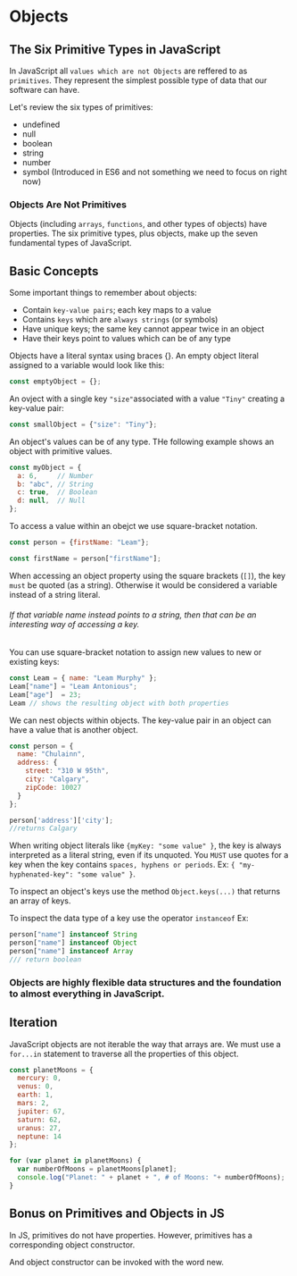 # Objects

## The Six Primitive Types in JavaScript

In JavaScript all `values which are not Objects` are reffered to as `primitives`. They represent the simplest possible type of data that our software can have. 

Let's review the six types of primitives:
* undefined
* null
* boolean
* string
* number
* symbol (Introduced in ES6 and not something we need to focus on right now)

### Objects Are Not Primitives

Objects (including `arrays`, `functions`, and other types of objects) have properties. The six primitive types, plus objects, make up the seven fundamental types of JavaScript. 

## Basic Concepts
Some important things to remember about objects: 

* Contain `key-value pairs`; each key maps to a value
* Contains `keys` which are `always strings` (or symbols)
* Have unique keys; the same key cannot appear twice in an object
* Have their keys point to values which can be of any type

Objects have a literal syntax using braces {}. An empty object literal assigned to a variable would look like this: 

```js
const emptyObject = {};
```
An ovject with a single key `"size"`associated with a value `"Tiny"` creating a key-value pair: 

```js
const smallObject = {"size": "Tiny"};
```
An object's values can be of any type. THe following example shows an object with primitive values. 

```js 
const myObject = {
  a: 6,     // Number
  b: "abc", // String
  c: true,  // Boolean
  d: null,  // Null
};
```

To access a value within an obejct we use square-bracket notation.

```js
const person = {firstName: "Leam"};

const firstName = person["firstName"];
```

When accessing an object property using the square brackets (`[]`), the key `must` be quoted (as a string). Otherwise it would be considered a variable instead of a string literal. 
###### If that variable name instead points to a string, then that can be an interesting way of accessing a key.

You can use square-bracket notation to assign new values to new or existing keys: 

```js
const Leam = { name: "Leam Murphy" };
Leam["name"] = "Leam Antonious";
Leam["age"]  = 23;
Leam // shows the resulting object with both properties
```

We can nest objects within objects. The key-value pair in an object can have a value that is another object. 
```js
const person = {
  name: "Chulainn",
  address: {
    street: "310 W 95th",
    city: "Calgary",
    zipCode: 10027
  }
};

person['address']['city'];
//returns Calgary
```

When writing object literals like `{myKey: "some value" }`, the key is always interpreted as a literal string, even if its unquoted. You `MUST` use quotes for a key when the key contains `spaces, hyphens or periods`. Ex: `{ "my-hyphenated-key": "some value" }`. 

To inspect an object's keys use the method `Object.keys(...)` that returns an array of keys.

To inspect the data type of a key use the operator `instanceof` Ex:
```js 
person["name"] instanceof String
person["name"] instanceof Object
person["name"] instanceof Array
/// return boolean
```
### Objects are highly flexible data structures and the foundation to almost everything in JavaScript. 


## Iteration

JavaScript objects are not iterable the way that arrays are. We must use a `for...in` statement to traverse all the properties of this object.

```js
const planetMoons = {
  mercury: 0,
  venus: 0,
  earth: 1,
  mars: 2,
  jupiter: 67,
  saturn: 62,
  uranus: 27,
  neptune: 14
};

for (var planet in planetMoons) {
  var numberOfMoons = planetMoons[planet];
  console.log("Planet: " + planet + ", # of Moons: "+ numberOfMoons);
}
```

## Bonus on Primitives and Objects in JS

In JS, primitives do not have properties. However, primitives has a corresponding object constructor.

And object constructor can be invoked with the word new.